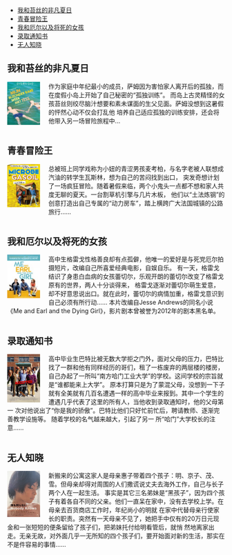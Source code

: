 <!-- TOC -->
  * [我和苔丝的非凡夏日](#)
  * [青春冒险王](#)
  * [我和厄尔以及将死的女孩](#)
  * [录取通知书](#)
  * [无人知晓](#)
<!-- TOC -->

## 我和苔丝的非凡夏日

<div><img height="20%" src="image\我和苔丝的非凡夏日.png" width="15%" style="float:left;padding-right:20px;" />
    <p>作为家庭中年纪最小的成员，萨姆因为害怕家人离开后的孤独，而在度假小岛上开始了自己秘密的“孤独训练”。
    而岛上古灵精怪的女孩苔丝则绞尽脑汁想要和素未谋面的生父见面。萨姆没想到这暑假的怦然心动不仅会打乱他
    培养自己适应孤独的训练安排，还会将他带入另一场冒险旅程中...</p>
</div>
<div style="clear: both"></div>

## 青春冒险王

<div><img height="20%" src="image\青春冒险王.png" width="15%" style="float:left;padding-right:20px;" />
    <p>总被班上同学戏称为小妞的青涩男孩麦考柏，与名字老被人联想成汽油的转学生瓦斯林，想为自己的苦闷找到出口，
    突发奇想计划了一场疯狂冒险。随着暑假来临，两个小鬼头一点都不想和家人共度无聊的夏天。一台割草机引擎与几片木板，
    他们以“土法炼钢”的创意打造出自己专属的“动力房车”，踏上横跨广大法国城镇的公路旅行......</p>
</div>
<div style="clear: both"></div>

## 我和厄尔以及将死的女孩

<div><img height="20%" src="image\我和厄尔以及将死的女孩.png" width="15%" style="float:left;padding-right:20px;" />
    <p>高中生格雷戈性格善良却有点孤僻，他唯一的爱好是与死党厄尔拍摄短片，改编自己所喜爱经典电影，自娱自乐。
    有一天，格雷戈结识了身患白血病的女孩蕾切尔，乐观开朗的蕾切尔改变了格雷戈原有的世界，两人十分谈得来，
    格雷戈逐渐对蕾切尔萌生爱意，却不好意思说出口。就在此时，蕾切尔的病情加重，格雷戈意识到自己必须有所行动……
    本片改编自Jesse Andrews的同名小说《Me and Earl and the Dying Girl》，影片剧本曾被誉为2012年的剧本黑名单。</p>
</div>
<div style="clear: both"></div>

## 录取通知书

<div><img height="20%" src="image\录取通知书.png" width="15%" style="float:left;padding-right:20px;" />
    <p>高中毕业生巴特比被无数大学拒之门外，面对父母的压力，巴特比找了一群和他有同样经历的哥们，租了一栋废弃的两层楼的楼房，
    自己办起了一所叫“南方哈门工业大学”的学校。这间学校的宗旨就是“谁都能来上大学”。 原本打算只是为了蒙混父母，没想到一下子
    就有全美就有几百名遭遇一样的高中毕业来报到。其中一个学生的遭遇几乎代表了这里的所有人，当他收到录取通知时，他的父母第一
    次对他说出了“你是我的骄傲”。巴特比他们只好忙前忙后，聘请教师、逐渐完善教学设施等。 随着学校的名气越来越大，引起了另一
    所“哈门”大学校长的注意……</p>
</div>
<div style="clear: both"></div>

## 无人知晓

<div><img height="20%" src="image\无人知晓.png" width="15%" style="float:left;padding-right:20px;" />
    <p>新搬来的公寓这家人是母亲惠子带着四个孩子：明、京子、茂、雪。但母亲却得对周围的人们撒谎说丈夫去海外工作，自己与长子两个人在一起生活。
    事实是其它三名弟妹是“黑孩子”，因为四个孩子有着各自不同的父亲。他们一直呆在家中，没有去学校上学。在母亲去百货商店工作时，年纪尚小的明就
    在家中代替母亲行使家长的职责。突然有一天母亲不见了，她把手中仅有的20万日元现金和一张短短的便条留给了孩子们，把弟妹托付给明看管后，就悄
    然地离家出走。无亲无故，对外面几乎一无所知的四个孩子们，要开始面对新的生活，那实在不是件容易的事情…… </p>
</div>
<div style="clear: both"></div>



